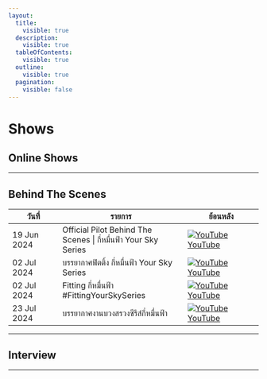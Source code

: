 ```yaml
---
layout:
  title:
    visible: true
  description:
    visible: true
  tableOfContents:
    visible: true
  outline:
    visible: true
  pagination:
    visible: false
---
```


# Shows

## Online Shows



***

## Behind The Scenes

<table style="width: 100%; table-layout: fixed;">
  <thead>
    <tr>
      <th style="width: 20%;">วันที่</th>
      <th style="width: 50%;">รายการ</th>
      <th style="width: 30%;">ย้อนหลัง</th>
    </tr>
  </thead>
  <tbody>
    <tr>
      <td>19 Jun 2024</td>
      <td>Official Pilot Behind The Scenes | กี่หมื่นฟ้า Your Sky Series</td>
      <td><a href="https://youtu.be/lDf-wEXtnBw?si=1K1X4glVBVbZRbiV"><img src="https://img.icons8.com/color/24/youtube-play.png" alt="YouTube"> YouTube</a></td>
    </tr>
    <tr>
      <td>02 Jul 2024</td>
      <td>บรรยากาศฟิตติ้ง กี่หมื่นฟ้า Your Sky Series</td>
      <td><a href="https://youtu.be/EYYbdGk7poo?si=xMBnqxOKasS59yVL"><img src="https://img.icons8.com/color/24/youtube-play.png" alt="YouTube"> YouTube</a></td>
    </tr>
    <tr>
      <td>02 Jul 2024</td>
      <td>Fitting กี่หมื่นฟ้า #FittingYourSkySeries</td>
      <td><a href="https://www.youtube.com/live/wkSbWrS3hxE?si=T2QqOPPXid5T07T-"><img src="https://img.icons8.com/color/24/youtube-play.png" alt="YouTube"> YouTube</a></td>
    </tr>
    <tr>
      <td>23 Jul 2024</td>
      <td>บรรยากาศงานบวงสรวงซีรีส์กี่หมื่นฟ้า</td>
      <td><a href="https://www.youtube.com/live/BfyyW_jQvns?si=Zk2bqdxli6UYPTsM"><img src="https://img.icons8.com/color/24/youtube-play.png" alt="YouTube"> YouTube</a></td>
    </tr>
  </tbody>
</table>


***

## Interview



***
